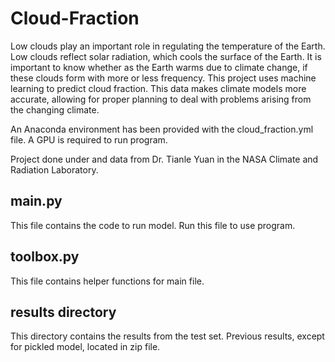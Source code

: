 # Cloud-Fraction

Low clouds play an important role in regulating the temperature of the Earth. Low clouds reflect solar radiation, which cools the surface of the Earth. It is important to know whether as the Earth warms due to climate change, if these clouds form with more or less frequency. This project uses machine learning to predict cloud fraction. This data makes climate models more accurate, allowing for proper planning to deal with problems arising from the changing climate.

An Anaconda environment has been provided with the cloud_fraction.yml file. A GPU is required to run program.

Project done under and data from Dr. Tianle Yuan in the NASA Climate and Radiation Laboratory.

## main.py

This file contains the code to run model. Run this file to use program.

## toolbox.py

This file contains helper functions for main file.

## results directory

This directory contains the results from the test set. Previous results, except for pickled model, located in zip file.
